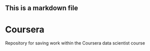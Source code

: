 ## This is a markdown file

# Coursera
Repository for saving work within the Coursera data scientist course
